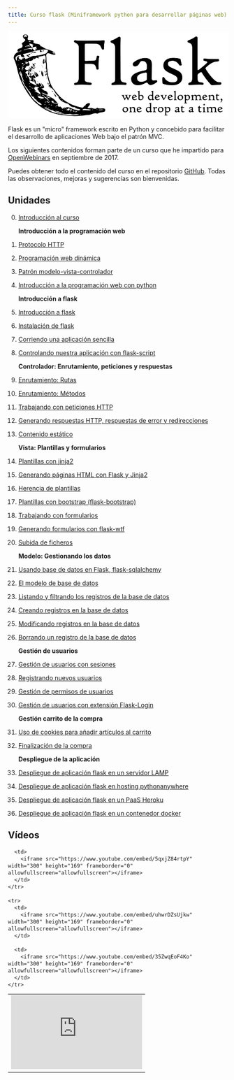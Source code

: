 ```yaml
---
title: Curso flask (Miniframework python para desarrollar páginas web)
---
```


![flask](img/flask.svg)

Flask es un "micro" framework escrito en Python y concebido para facilitar el desarrollo de aplicaciones Web bajo el patrón MVC.

Los siguientes contenidos forman parte de un curso que he impartido para [OpenWebinars](https://openwebinars.net/cursos/flask/?ref=landing-cursos) en septiembre de 2017.

Puedes obtener todo el contenido del curso en el repositorio [GitHub](https://github.com/josedom24/curso_flask).
Todas las observaciones, mejoras y sugerencias son bienvenidas.

## Unidades

0. [Introducción al curso](curso/u0)

    **Introducción a la programación web**

1. [Protocolo HTTP](curso/u01) 
2. [Programación web dinámica](curso/u02)
3. [Patrón modelo-vista-controlador](curso/u03)
4. [Introducción a la programación web con python](curso/u04)

    **Introducción a flask**

5. [Introducción a flask](curso/u05)
6. [Instalación de flask](curso/u06)
7. [Corriendo una aplicación sencilla](curso/u07)
8. [Controlando nuestra aplicación con flask-script](curso/u08)

    **Controlador: Enrutamiento, peticiones y respuestas**

9. [Enrutamiento: Rutas](curso/u09)
10. [Enrutamiento: Métodos](curso/u10)
11. [Trabajando con peticiones HTTP](curso/u11)
12. [Generando respuestas HTTP, respuestas de error y redirecciones](curso/u12)
13. [Contenido estático](curso/u13)

    **Vista: Plantillas y formularios**

14. [Plantillas con jinja2](curso/u14)
15. [Generando páginas HTML con Flask y Jinja2](curso/u15)
16. [Herencia de plantillas](curso/u16)
17. [Plantillas con bootstrap (flask-bootstrap)](curso/u17)
18. [Trabajando con formularios](curso/u18)
19. [Generando formularios con flask-wtf](curso/u19)
20. [Subida de ficheros](curso/u20)

    **Modelo: Gestionando los datos**

21. [Usando base de datos en Flask, flask-sqlalchemy](curso/u21)
22. [El modelo de base de datos](curso/u22)
23. [Listando y filtrando los registros de la base de datos](curso/u23)
24. [Creando registros en la base de datos](curso/u24)
25. [Modificando registros en la base de datos](curso/u25)
26. [Borrando un registro de la base de datos](curso/u26)

    **Gestión de usuarios**

27. [Gestión de usuarios con sesiones](curso/u27)
28. [Registrando nuevos usuarios](curso/u28)
29. [Gestión de permisos de usuarios](curso/u29)
30. [Gestión de usuarios con extensión Flask-Login](curso/u30)

    **Gestión carrito de la compra**

31. [Uso de cookies para añadir artículos al carrito](curso/u31)
32. [Finalización de la compra](curso/u32)

    **Despliegue de la aplicación**

33. [Despliegue de aplicación flask en un servidor LAMP](curso/u33)
34. [Despliegue de aplicación flask en hosting pythonanywhere](curso/u34)
35. [Despliegue de aplicación flask en un PaaS Heroku](curso/u35)
36. [Despliegue de aplicación flask en un contenedor docker](curso/u36)

## Vídeos

<table>
  <tbody>
    <tr>
      <td>
        <iframe src="https://www.youtube.com/embed/9jah5MnRXU0" width="300" height="169" frameborder="0" allowfullscreen="allowfullscreen"></iframe>
      </td>
      
      <td>
        <iframe src="https://www.youtube.com/embed/5qxjZ84rtpY" width="300" height="169" frameborder="0" allowfullscreen="allowfullscreen"></iframe>
      </td>
    </tr>
    
    <tr>
      <td>
        <iframe src="https://www.youtube.com/embed/uhwrDZsUjkw" width="300" height="169" frameborder="0" allowfullscreen="allowfullscreen"></iframe>
      </td>
      
      <td>
        <iframe src="https://www.youtube.com/embed/35ZwqEoF4Ko" width="300" height="169" frameborder="0" allowfullscreen="allowfullscreen"></iframe>
      </td>
    </tr>
  </tbody>
</table>